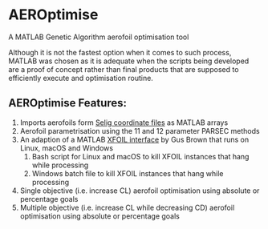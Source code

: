# AEROptimise
A MATLAB Genetic Algorithm aerofoil optimisation tool

Although it is not the fastest option when it comes to such process, MATLAB was chosen as it is adequate when the scripts being developed are a proof of concept rather than final products that are supposed to efficiently execute and optimisation routine.

## AEROptimise Features:
1. Imports aerofoils form [Selig coordinate files](http://m-selig.ae.illinois.edu/ads/archives/coord_seligFmt.zip) as MATLAB arrays
1. Aerofoil parametrisation using the 11 and 12 parameter PARSEC methods
1. An adaption of a MATLAB [XFOIL interface](https://uk.mathworks.com/matlabcentral/fileexchange/30446-xfoil-interface) by Gus Brown that runs on Linux, macOS and Windows
    1. Bash script for Linux and macOS to kill XFOIL instances that hang while processing
    1. Windows batch file to kill XFOIL instances that hang while processing
1. Single objective (i.e. increase CL) aerofoil optimisation using absolute or percentage goals
1. Multiple objective (i.e. increase CL while decreasing CD) aerofoil optimisation using absolute or percentage goals
